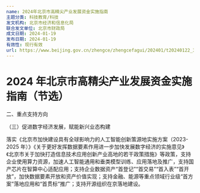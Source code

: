 ```yaml
---
name: 2024年北京市高精尖产业发展资金实施指南
主题分类: 科技教育/科技
发文机构: 北京市经济和信息化局
联合发文单位: 北京市财政局
成文日期: 2024-01-19
发布日期: 2024-01-19
有效性: 现行有效
url: https://www.beijing.gov.cn/zhengce/zhengcefagui/202401/t20240122_3542234.html
---
```


# 2024 年北京市高精尖产业发展资金实施指南（节选）

二、重点支持方向

（三）促进数字经济发展，赋能新兴业态构建

落实《北京市加快建设具有全球影响力的人工智能创新策源地实施方案（2023-2025 年）》《关于更好发挥数据要素作用进一步加快发展数字经济的实施意见》《北京市关于加快打造信息技术应用创新产业高地的若干政策措施》等政策，支持企业使用算力资源，加速人工智能通用和垂类模型训练、应用落地及推广，支持国产芯片在智算中心适配应用；支持企业数据资产“首登记”“首交易”“首入表”“首开放”，加快数据要素开放和资产价值实现；支持金融、能源等重点领域行业级“首方案”落地应用和“首贯标”推广；支持开源组织在京落地建设。
